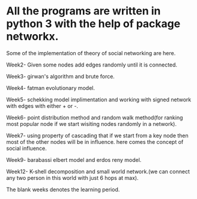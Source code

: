 # All the programs are written in python 3 with the help of package networkx.

Some of the implementation of theory of social networking are here.

Week2- Given some nodes add edges randomly until it is connected.

Week3- girwan's algorithm and brute force.

Week4- fatman evolutionary model.

Week5- schekking model implimentation and working with signed network with edges with either + or -.

Week6- point distribution method and random walk method(for ranking most popular node if we start wisiting nodes randomly in a network).

Week7- using property of cascading that if we start from a key node then most of the other nodes will be in influence. here comes the concept of social influence.

Week9- barabassi elbert model and erdos reny model.

Week12- K-shell decomposition and small world network.(we can connect any two person in this world with just 6 hops at max).

The blank weeks denotes the learning period.
